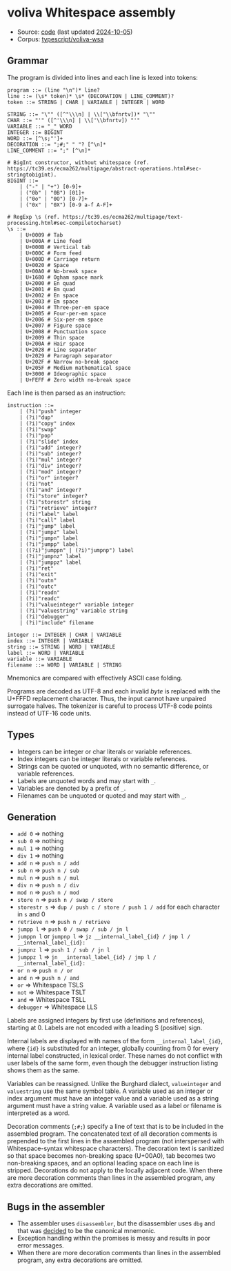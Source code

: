 # voliva Whitespace assembly

- Source: [code](https://github.com/voliva/wsa)
  (last updated [2024-10-05](https://github.com/voliva/wsa/tree/e632ecfaa11d685364787294599ba542bfacd796))
- Corpus: [typescript/voliva-wsa](https://github.com/wspace/corpus/tree/main/typescript/voliva-wsa)

## Grammar

The program is divided into lines and each line is lexed into tokens:

```bnf
program ::= (line "\n")* line?
line ::= (\s* token)* \s* (DECORATION | LINE_COMMENT)?
token ::= STRING | CHAR | VARIABLE | INTEGER | WORD

STRING ::= "\"" ([^"\\\n] | \\["\\bfnrtv])* "\""
CHAR ::= "'" ([^'\\\n] | \\['\\bfnrtv]) "'"
VARIABLE ::= "_" WORD
INTEGER ::= BIGINT
WORD ::= [^\s;"']+
DECORATION ::= ";#;" " "? [^\n]*
LINE_COMMENT ::= ";" [^\n]*

# BigInt constructor, without whitespace (ref. https://tc39.es/ecma262/multipage/abstract-operations.html#sec-stringtobigint).
BIGINT ::=
    | ("-" | "+") [0-9]+
    | ("0b" | "0B") [01]+
    | ("0o" | "0O") [0-7]+
    | ("0x" | "0X") [0-9 a-f A-F]+

# RegExp \s (ref. https://tc39.es/ecma262/multipage/text-processing.html#sec-compiletocharset)
\s ::=
    | U+0009 # Tab
    | U+000A # Line feed
    | U+000B # Vertical tab
    | U+000C # Form feed
    | U+000D # Carriage return
    | U+0020 # Space
    | U+00A0 # No-break space
    | U+1680 # Ogham space mark
    | U+2000 # En quad
    | U+2001 # Em quad
    | U+2002 # En space
    | U+2003 # Em space
    | U+2004 # Three-per-em space
    | U+2005 # Four-per-em space
    | U+2006 # Six-per-em space
    | U+2007 # Figure space
    | U+2008 # Punctuation space
    | U+2009 # Thin space
    | U+200A # Hair space
    | U+2028 # Line separator
    | U+2029 # Paragraph separator
    | U+202F # Narrow no-break space
    | U+205F # Medium mathematical space
    | U+3000 # Ideographic space
    | U+FEFF # Zero width no-break space
```

Each line is then parsed as an instruction:

```bnf
instruction ::=
    | (?i)"push" integer
    | (?i)"dup"
    | (?i)"copy" index
    | (?i)"swap"
    | (?i)"pop"
    | (?i)"slide" index
    | (?i)"add" integer?
    | (?i)"sub" integer?
    | (?i)"mul" integer?
    | (?i)"div" integer?
    | (?i)"mod" integer?
    | (?i)"or" integer?
    | (?i)"not"
    | (?i)"and" integer?
    | (?i)"store" integer?
    | (?i)"storestr" string
    | (?i)"retrieve" integer?
    | (?i)"label" label
    | (?i)"call" label
    | (?i)"jump" label
    | (?i)"jumpz" label
    | (?i)"jumpn" label
    | (?i)"jumpp" label
    | ((?i)"jumppn" | (?i)"jumpnp") label
    | (?i)"jumpnz" label
    | (?i)"jumppz" label
    | (?i)"ret"
    | (?i)"exit"
    | (?i)"outn"
    | (?i)"outc"
    | (?i)"readn"
    | (?i)"readc"
    | (?i)"valueinteger" variable integer
    | (?i)"valuestring" variable string
    | (?i)"debugger"
    | (?i)"include" filename

integer ::= INTEGER | CHAR | VARIABLE
index ::= INTEGER | VARIABLE
string ::= STRING | WORD | VARIABLE
label ::= WORD | VARIABLE
variable ::= VARIABLE
filename ::= WORD | VARIABLE | STRING
```

Mnemonics are compared with effectively ASCII case folding.

Programs are decoded as UTF-8 and each invalid *byte* is replaced with the
U+FFFD replacement character. Thus, the input cannot have unpaired surrogate
halves. The tokenizer is careful to process UTF-8 code points instead of UTF-16
code units.

## Types

- Integers can be integer or char literals or variable references.
- Index integers can be integer literals or variable references.
- Strings can be quoted or unquoted, with no semantic difference, or variable
  references.
- Labels are unquoted words and may start with `_`.
- Variables are denoted by a prefix of `_`.
- Filenames can be unquoted or quoted and may start with `_`.

## Generation

- `add 0` => nothing
- `sub 0` => nothing
- `mul 1` => nothing
- `div 1` => nothing
- `add n` => `push n / add`
- `sub n` => `push n / sub`
- `mul n` => `push n / mul`
- `div n` => `push n / div`
- `mod n` => `push n / mod`
- `store n` => `push n / swap / store`
- `storestr s` => `dup / push c / store / push 1 / add` for each character in
  `s` and 0
- `retrieve n` => `push n / retrieve`
- `jumpp l` => `push 0 / swap / sub / jn l`
- `jumppn l` or `jumpnp l` => `jz __internal_label_{id} / jmp l / __internal_label_{id}:`
- `jumpnz l` => `push 1 / sub / jn l`
- `jumppz l` => `jn __internal_label_{id} / jmp l / __internal_label_{id}:`
- `or n` => `push n / or`
- `and n` => `push n / and`
- `or` => Whitespace TSLS
- `not` => Whitespace TSLT
- `and` => Whitespace TSLL
- `debugger` => Whitespace LLS

Labels are assigned integers by first use (definitions and references), starting
at 0. Labels are not encoded with a leading S (positive) sign.

Internal labels are displayed with names of the form `__internal_label_{id}`,
where `{id}` is substituted for an integer, globally counting from 0 for every
internal label constructed, in lexical order. These names do not conflict with
user labels of the same form, even though the debugger instruction listing shows
them as the same.

Variables can be reassigned. Unlike the Burghard dialect, `valueinteger` and
`valuestring` use the same symbol table. A variable used as an integer or index
argument must have an integer value and a variable used as a string argument
must have a string value. A variable used as a label or filename is interpreted
as a word.

Decoration comments (`;#;`) specify a line of text that is to be included in the
assembled program. The concatenated text of all decoration comments is prepended
to the first lines in the assembled program (not interspersed with
Whitespace-syntax whitespace characters). The decoration text is sanitized so
that space becomes non-breaking space (U+00A0), tab becomes two non-breaking
spaces, and an optional leading space on each line is stripped. Decorations do
not apply to the locally adjacent code. When there are more decoration comments
than lines in the assembled program, any extra decorations are omitted.

## Bugs in the assembler

- The assembler uses `disassembler`, but the disassembler uses `dbg` and that
  was [decided](https://github.com/voliva/wsa/pull/1#issuecomment-2316998205) to
  be the canonical mnemonic.
- Exception handling within the promises is messy and results in poor error
  messages.
- When there are more decoration comments than lines in the assembled program,
  any extra decorations are omitted.
